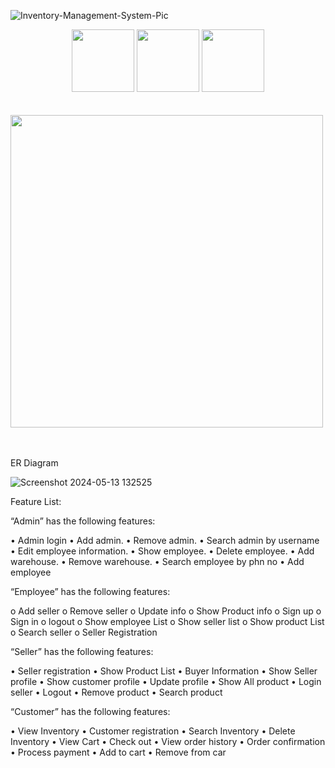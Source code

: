 
![Inventory-Management-System-Pic](https://github.com/ridwanahmed002/Inventory-Management-System/assets/149960584/6f7fbca5-9712-4976-9561-042718b62192)
<div align="center">
<img src="https://user-images.githubusercontent.com/74038190/212257454-16e3712e-945a-4ca2-b238-408ad0bf87e6.gif" width="100">
<img src="https://github.com/Anmol-Baranwal/Cool-GIFs-For-GitHub/assets/74038190/29fd6286-4e7b-4d6c-818f-c4765d5e39a9" width="100">
<img src="https://github.com/Anmol-Baranwal/Cool-GIFs-For-GitHub/assets/74038190/67f477ed-6624-42da-99f0-1a7b1a16eecb" width="100">

</div>
<br><br> 

<img src="https://user-images.githubusercontent.com/74038190/212748830-4c709398-a386-4761-84d7-9e10b98fbe6e.gif" width="500">

<br><br>
ER Diagram

![Screenshot 2024-05-13 132525](https://github.com/ridwanahmed002/Inventory-Management-System/assets/149960584/71a8312d-0e5a-4fe5-8aef-c7aa792368ed)

Feature List:

“Admin” has the following features:

• Admin login
• Add admin.
• Remove admin.
• Search admin by username
• Edit employee information.
• Show employee.
• Delete employee.
• Add warehouse.
• Remove warehouse.
• Search employee by phn no
• Add employee

“Employee” has the following features:

o Add seller
o Remove seller
o Update info
o Show Product info
o Sign up
o Sign in
o logout
o Show employee List
o Show seller list
o Show product List
o Search seller
o Seller Registration

 “Seller” has the following features:

• Seller registration 
• Show Product List 
• Buyer Information 
• Show Seller profile 
• Show customer profile 
• Update profile 
• Show All product 
• Login seller 
• Logout 
• Remove product
• Search product

 “Customer” has the following features:

• View Inventory
• Customer registration
• Search Inventory
• Delete Inventory
• View Cart
• Check out
• View order history
• Order confirmation
• Process payment
• Add to cart
• Remove from car

